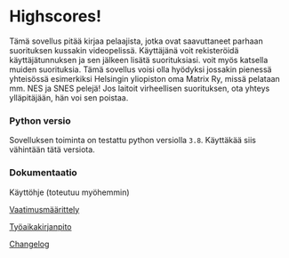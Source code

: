 # Highscores!
Tämä sovellus pitää kirjaa pelaajista, jotka ovat saavuttaneet parhaan suorituksen kussakin videopelissä. Käyttäjänä voit rekisteröidä käyttäjätunnuksen ja sen jälkeen lisätä suorituksiasi. voit myös katsella muiden suorituksia. Tämä sovellus voisi olla hyödyksi jossakin pienessä yhteisössä esimerkiksi Helsingin yliopiston oma Matrix Ry, missä pelataan mm. NES ja SNES pelejä! Jos laitoit virheellisen suorituksen, ota yhteys ylläpitäjään, hän voi sen poistaa.

### Python versio
Sovelluksen toiminta on testattu python versiolla ```3.8```. Käyttäkää siis vähintään tätä versiota.

### Dokumentaatio
Käyttöhje (toteutuu myöhemmin)

[Vaatimusmäärittely](https://github.com/CrackPapaXtreme/ot-harjoitustyo/blob/master/dokumentaatio/vaatimusmaarittely.md)

[Työaikakirjanpito](https://github.com/CrackPapaXtreme/ot-harjoitustyo/blob/master/dokumentaatio/tyoaikakirjanpito.md)

[Changelog](https://github.com/CrackPapaXtreme/ot-harjoitustyo/blob/master/dokumentaatio/changelog.md)
